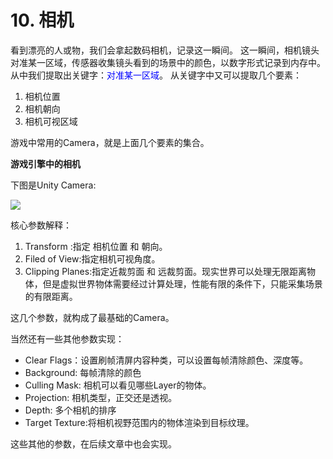 # 10. 相机

看到漂亮的人或物，我们会拿起数码相机，记录这一瞬间。
这一瞬间，相机镜头对准某一区域，传感器收集镜头看到的场景中的颜色，以数字形式记录到内存中。
从中我们提取出关键字：<font color=blue>对准某一区域</font>。
从关键字中又可以提取几个要素：

1. 相机位置
2. 相机朝向
3. 相机可视区域

游戏中常用的Camera，就是上面几个要素的集合。

<b>游戏引擎中的相机</b>

下图是Unity Camera:

![](../../imgs/camera/camera/unity_camera.png)

核心参数解释：

1. Transform :指定 相机位置 和 朝向。
2. Filed of View:指定相机可视角度。
3. Clipping Planes:指定近裁剪面 和 远裁剪面。现实世界可以处理无限距离物体，但是虚拟世界物体需要经过计算处理，性能有限的条件下，只能采集场景的有限距离。 

这几个参数，就构成了最基础的Camera。

当然还有一些其他参数实现：

- Clear Flags：设置刷帧清屏内容种类，可以设置每帧清除颜色、深度等。
- Background: 每帧清除的颜色
- Culling Mask: 相机可以看见哪些Layer的物体。
- Projection: 相机类型，正交还是透视。
- Depth:  多个相机的排序
- Target Texture:将相机视野范围内的物体渲染到目标纹理。

这些其他的参数，在后续文章中也会实现。